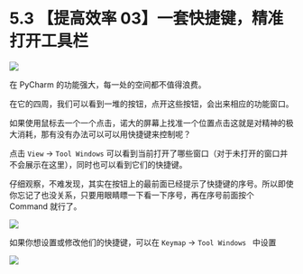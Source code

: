 # 5.3 【提高效率 03】一套快捷键，精准打开工具栏

![](http://image.iswbm.com/20200804124133.png)

在 PyCharm 的功能强大，每一处的空间都不值得浪费。

在它的四周，我们可以看到一堆的按钮，点开这些按钮，会出来相应的功能窗口。

如果使用鼠标去一个一个点击，诺大的屏幕上找准一个位置点击这就是对精神的极大消耗，那有没有办法可以可以用快捷键来控制呢？

点击 `View` -> `Tool Windows` 可以看到当前打开了哪些窗口（对于未打开的窗口并不会展示在这里），同时也可以看到它们的快捷键。

仔细观察，不难发现，其实在按钮上的最前面已经提示了快捷键的序号。所以即使你忘记了也没关系，只要用眼睛瞟一下看一下序号，再在序号前面按个 Command 就行了。

![](http://image.iswbm.com/20200828084019.png)

如果你想设置或修改他们的快捷键，可以在 `Keymap` -> `Tool Windows ` 中设置

![](http://image.iswbm.com/20200828083810.png)



